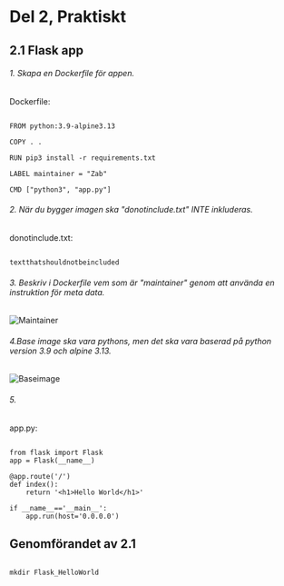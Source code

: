 # Del 2, Praktiskt

## 2.1 Flask app

###### 1. Skapa en Dockerfile för appen.

Dockerfile:

```

FROM python:3.9-alpine3.13

COPY . .

RUN pip3 install -r requirements.txt

LABEL maintainer = "Zab"

CMD ["python3", "app.py"]

```

###### 2. När du bygger imagen ska "donotinclude.txt" INTE inkluderas.

donotinclude.txt:

```

textthatshouldnotbeincluded

```

###### 3. Beskriv i Dockerfile vem som är "maintainer" genom att använda en instruktion för meta data.

![Maintainer](https://user-images.githubusercontent.com/42642927/138879685-8b23509b-cb20-4a89-b537-c528163f977a.PNG)

###### 4.Base image ska vara pythons, men det ska vara baserad på python version 3.9 och alpine 3.13.

![Baseimage](https://user-images.githubusercontent.com/42642927/138880534-1a20bdde-a29d-4b52-8e70-201a6ded674a.PNG)

###### 5.

app.py:

```

from flask import Flask
app = Flask(__name__)

@app.route('/')
def index():
    return '<h1>Hello World</h1>'

if __name__=='__main__':
    app.run(host='0.0.0.0')

```
## Genomförandet av 2.1

```

mkdir Flask_HelloWorld

```
